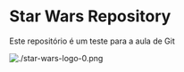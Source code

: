 # Star Wars Repository

Este repositório é um teste para a aula de Git

![./star-wars-logo-0.png](Logo)
